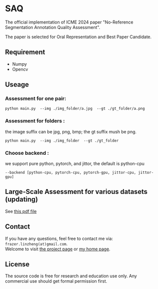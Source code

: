 # SAQ
The official implementation of ICME 2024 paper "No-Reference Segmentation Annotation Quality Assessment".

The paper is selected for Oral Representation and Best Paper Candidate.

## Requirement
- Numpy
- Opencv  

## Useage
### Assessment for one pair:
```
python main.py  --img ./img_folder/a.jpg  --gt ./gt_folder/a.png
```
### Assessment for folders :
the image suffix can be jpg, png, bmp;  the gt suffix mush be png.
```
python main.py  --img ./img_folder  --gt ./gt_folder
```
### Choose backend  :
we support pure python, pytorch, and jittor, the default is python-cpu
```
--backend [python-cpu, pytorch-cpu, pytorch-gpu, jittor-cpu, jittor-gpu]
```
## Large-Scale Assessment for various datasets (updating)
See [this pdf file](https://github.com/frazerlin/SAQ/blob/main/benchmark.pdf)

## Contact
If you have any questions, feel free to contact me via: `frazer.linzheng(at)gmail.com`.  
Welcome to visit [the project page](https://github.com/frazerlin/SAQ) or [my home page](https://www.lin-zheng.com/).

## License
The source code is free for research and education use only. Any commercial use should get formal permission first.
